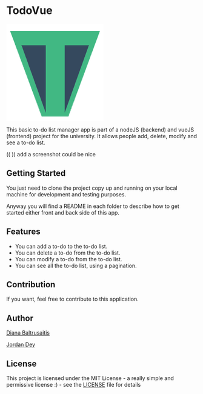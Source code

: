 # TodoVue

<img align="center" src="frontend/src/assets/Favicon.png" />

This basic to-do list manager app is part of a nodeJS (backend) and vueJS (frontend) project for the university.
It allows people add, delete, modify and see a to-do list.

((<img src="" width="300" /> <img src="" width="300" />)) add a screenshot could be nice

## Getting Started

You just need to clone the project copy up and running on your local machine for development and testing purposes.

Anyway you will find a README in each folder to describe how to get started either front and back side of this app.

## Features

- You can add a to-do to the to-do list.
- You can delete a to-do from the to-do list.
- You can modify a to-do from the to-do list.
- You can see all the to-do list, using a pagination.

## Contribution

If you want, feel free to contribute to this application.

## Author

[Diana Baltrusaitis](https://github.com/nitabaltru)

[Jordan Dey](https://github.com/DeyJordan)

## License

This project is licensed under the MIT License - a really simple and permissive license :) - see the [LICENSE](LICENSE) file for details

